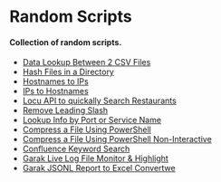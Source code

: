 <h1> Random Scripts </h1>

<h4> Collection of random scripts. </h4>



 - [Data Lookup Between 2 CSV Files](https://github.com/azeemnow/RandomScripts/tree/master/CSV_FilesLookup)
 - [Hash Files in a Directory](https://github.com/azeemnow/RandomScripts/tree/master/File-Hashing)
 - [Hostnames to IPs](https://github.com/azeemnow/RandomScripts/tree/master/HostnameResolution)
 - [IPs to Hostnames](https://github.com/azeemnow/RandomScripts/tree/master/IPAddressResolution)
 - [Locu API to quickally Search Restaurants](https://github.com/azeemnow/RandomScripts/tree/master/Locu_API)
 - [Remove Leading Slash](https://github.com/azeemnow/RandomScripts/tree/master/RemoveLeadingSlash)
-  [Lookup Info by Port or Service Name](https://github.com/azeemnow/RandomScripts/tree/master/SrvPortLookup)
-  [Compress a File Using PowerShell](https://github.com/azeemnow/RandomScripts/tree/master/powershell_compress_file)
-  [Compress a File Using PowerShell Non-Interactive](https://github.com/azeemnow/RandomScripts/tree/master/powershell_compress_file_non_interactive)
-  [Confluence Keyword Search](https://github.com/azeemnow/RandomScripts/tree/master/confluence_keyword_search)
-  [Garak Live Log File Monitor & Highlight](https://github.com/azeemnow/RandomScripts/tree/master/garak-log-monitor)
-  [Garak JSONL Report to Excel Convertwe](https://github.com/azeemnow/RandomScripts/tree/master/garak-jsonl-to-excel)


 
